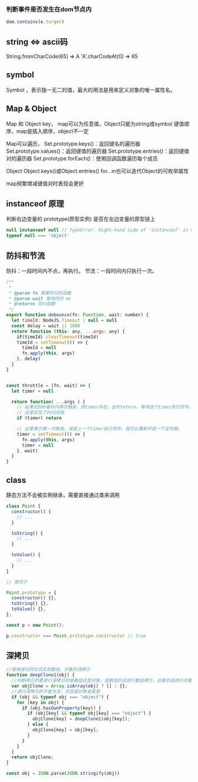 
### 判断事件是否发生在dom节点内
```js
dom.contains(e.target)
```

## string <=> ascii码
String.fromCharCode(65) => A
'A'.charCodeAt(0) => 65

## symbol
Symbol ，表示独一无二的值，最大的用法是用来定义对象的唯一属性名。

## Map & Object
Map 和 Object
key， map可以为任意值，Object只能为string或symbol
键值顺序，map是插入顺序，object不一定

Map可以遍历，
Set.prototype.keys()：返回键名的遍历器
Set.prototype.values()：返回键值的遍历器
Set.prototype.entries()：返回键值对的遍历器
Set.prototype.forEach()：使用回调函数遍历每个成员

Object
Object.keys()或Object.entries()
for...in也可以迭代Object的可枚举属性

map频繁增减键值对时表现会更好

## instanceof 原理
判断右边变量的 prototype(原型实例) 是否在左边变量的原型链上
```js
null instanceof null // TypeError: Right-hand side of 'instanceof' is not an object
typeof null === 'object'
```

## 防抖和节流
防抖：一段时间内不点，再执行。
节流：一段时间内只执行一次。
```js
/**
 * 
 * @param fn 需要防抖的函数
 * @param wait 等待时间 ms
 * @returns 防抖函数
 */
export function debounce(fn: Function, wait: number) {
  let timeId: NodeJS.Timeout | null = null
  const delay = wait || 1000
  return function (this: any, ...args: any) {
    if(timeId) clearTimeout(timeId)
    timeId = setTimeout(() => {
      timeId = null
      fn.apply(this, args)
    }, delay)
  }
}


const throttle = (fn, wait) => {
  let timer = null

  return function( ...args ) {
    // 如果在500毫秒内再次触发，即timer存在，此时return，等待这个timer执行完毕。
    // 这里实现了时间间隔
    if (timer) return

    // 这里表示第一次触发，或是上一个timer执行完毕。就可以重新开启一个定时器。
    timer = setTimeout(() => {
      fn.apply(this, args)
      timer = null
    }, wait)
  } 
}
```

## class
静态方法不会被实例继承，需要直接通过类来调用
```js
class Point {
  constructor() {
    // ...
  }

  toString() {
    // ...
  }

  toValue() {
    // ...
  }
}

// 等同于

Point.prototype = {
  constructor() {},
  toString() {},
  toValue() {},
};

const p = new Point();

p.constructor === Point.prototype.constructor // true
```

## 深拷贝
```js
//使用递归的方式实现数组、对象的深拷贝
function deepClone1(obj) {
  //判断拷贝的要进行深拷贝的是数组还是对象，是数组的话进行数组拷贝，对象的话进行对象拷贝
  var objClone = Array.isArray(obj) ? [] : {};
  //进行深拷贝的不能为空，并且是对象或者是
  if (obj && typeof obj === "object") {
    for (key in obj) {
      if (obj.hasOwnProperty(key)) {
        if (obj[key] && typeof obj[key] === "object") {
          objClone[key] = deepClone1(obj[key]);
        } else {
          objClone[key] = obj[key];
        }
      }
    } 
  }
  return objClone;
}

const obj = JSON.parse(JSON.stringify(obj))
```
